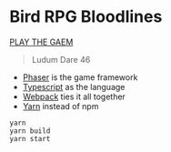 # Bird RPG Bloodlines
[PLAY THE GAEM](https://sharafian.github.io/bird-rpg-bloodlines/)
> Ludum Dare 46

- [Phaser](https://phaser.io) is the game framework
- [Typescript](https://www.typescriptlang.org/) as the language
- [Webpack](https://webpack.js.org/) ties it all together
- [Yarn](https://yarnpkg.com/) instead of npm

```
yarn
yarn build
yarn start
```
